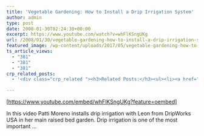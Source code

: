 ```yaml
---
title: 'Vegetable Gardening: How to Install a Drip Irrigation System'
author: admin
type: post
date: 2008-01-30T02:24:30+00:00
excerpt: https://www.youtube.com/watch?v=whFlKSngUKg
url: /2008/01/30/vegetable-gardening-how-to-install-a-drip-irrigation-system/
featured_image: /wp-content/uploads/2017/05/vegetable-gardening-how-to-insta.jpg
ts_article_views:
  - "381"
  - "381"
  - "381"
crp_related_posts:
  - '<div class="crp_related "><h3>Related Posts:</h3><ul><li><a href="https://scdhub.org/2017/12/25/wastewater-treatment-and-biosolids-management/"    ><img src="https://scdhub.org/wp-content/uploads/2017/12/wastewater-treatment-and-biosoli-150x150.jpg" alt="Wastewater treatment and Biosolids management" title="Wastewater treatment and Biosolids management" width="150" height="150" class="crp_thumb crp_featured" /><span class="crp_title">Wastewater treatment and Biosolids management</span></a></li><li><a href="https://scdhub.org/2017/07/15/community-gardens-with-jim-embry-kentucky-life-ket/"    ><img src="https://scdhub.org/wp-content/uploads/2017/07/community-gardens-with-jim-embry-kentucky-life-ket-150x150.jpg" alt="Community Gardens with Jim Embry" title="Community Gardens with Jim Embry" width="150" height="150" class="crp_thumb crp_featured" /><span class="crp_title">Community Gardens with Jim Embry</span></a></li><li><a href="https://scdhub.org/2018/01/06/household-and-neighborhood-sanitation-infrastructures-excreta-wastewater-disposal-in-developing-countries/"    ><img src="https://scdhub.org/wp-content/plugins/contextual-related-posts/default.png" alt="Household and neighborhood Sanitation Infrastructures: Excreta, wastewater disposal in developing countries" title="Household and neighborhood Sanitation Infrastructures: Excreta, wastewater disposal in developing countries" width="150" height="150" class="crp_thumb crp_default" /><span class="crp_title">Household and neighborhood Sanitation&hellip;</span></a></li><li><a href="https://scdhub.org/2017/12/29/walking-in-sabinas-shoes-world-vision/"    ><img src="https://scdhub.org/wp-content/uploads/2017/12/walking-in-sabinas-shoes-world-v-150x150.jpg" alt="Walking in Sabinas Shoes &#8211; World Vision" title="Walking in Sabinas Shoes &#8211; World Vision" width="150" height="150" class="crp_thumb crp_featured" /><span class="crp_title">Walking in Sabinas Shoes &#8211; World Vision</span></a></li><li><a href="https://scdhub.org/2017/07/28/8006/"    ><img src="https://scdhub.org/wp-content/uploads/2017/07/hqdefault-150x150.jpg" alt="Music" title="Music" width="150" height="150" class="crp_thumb crp_featured" /><span class="crp_title">Music</span></a></li><li><a href="https://scdhub.org/2017/10/14/parts-needed-for-a-hand-pump-water-well-the-tent-well-part-one/"    ><img src="https://scdhub.org/wp-content/uploads/2017/10/https-www-youtube-com-watch-v-rohrdorgbue-150x150.jpg" alt="Parts Needed For A Hand Pump Water Well. The Tent Well. Part One." title="Parts Needed For A Hand Pump Water Well. The Tent Well. Part One." width="150" height="150" class="crp_thumb crp_featured" /><span class="crp_title">Parts Needed For A Hand Pump Water Well. The Tent&hellip;</span></a></li></ul><div class="crp_clear"></div></div>'

---
```

[https://www.youtube.com/embed/whFlKSngUKg?feature=oembed] 

In this video Patti Moreno installs drip irrigation with Leon from DripWorks USA in her main raised bed garden. Drip irrigation is one of the most important &#8230;